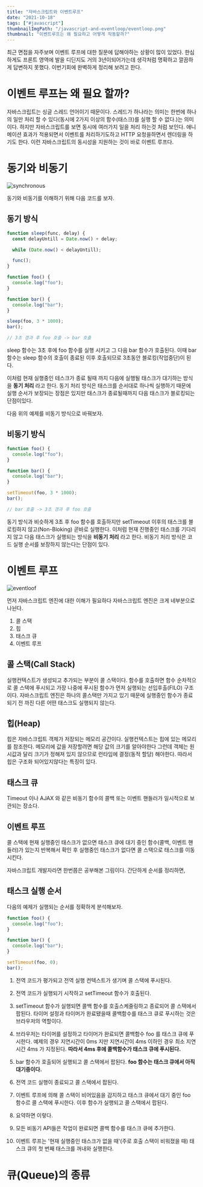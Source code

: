 ```yaml
---
title: "자바스크립트와 이벤트루프"
date: "2021-10-18"
tags: ["#javascript"]
thumbnailImgPath: "/javascript-and-eventloop/eventloop.png"
thumbnail: "이벤트루프는 왜 필요하고 어떻게 작동할까?"
---
```


최근 면접을 자주보며 이벤트 루프에 대한 질문에 답해야하는 상황이 많이 있었다. 한심하게도 프론트 영역에 발을 디딘지도 거의 3년이되어가는데 생각처럼 명확하고 깔끔하게 답변하지 못했다. 이번기회에 완벽하게 정리해 보려고 한다.

# 이벤트 루프는 왜 필요 할까?

자바스크립트는 싱글 스레드 언어이기 때문이다. 스레드가 하나라는 의미는 한번에 하나의 일만 처리 할 수 있다(동시에 2가지 이상의 함수(태스크)를 실행 할 수 없다.)는 의미이다. 하지만 자바스크립트를 보면 동시에 여러가지 일을 처리 하는것 처럼 보인다. 애니메이션 효과가 적용되면서 이벤트를 처리하기도하고 HTTP 요청을하면서 렌더링을 하기도 한다. 이런 자바스크립트의 동시성을 지원하는 것이 바로 이벤트 루프다.

# 동기와 비동기

![synchronous](/javascript-and-eventloop/syncronous-asyncronous.jpeg)

동기와 비동기를 이해하기 위해 다음 코드를 보자.

## 동기 방식

```javascript
function sleep(func, delay) {
  const delayUntill = Date.now() + delay;

  while (Date.now() < delayUntill);

  func();
}

function foo() {
  console.log("foo");
}

function bar() {
  console.log("bar");
}

sleep(foo, 3 * 1000);
bar();

// 3초 경과 후 foo 호출 -> bar 호출
```

sleep 함수는 3초 후에 foo 함수를 실행 시키고 그 다음 bar 함수가 호출된다. 이때 bar 함수는 sleep 함수의 호출이 종료된 이후 호출되므로 3초동안 블로킹(작업중단)이 된다.

이처럼 현재 실행중인 테스크가 종료 될때 까지 다음에 실행될 태스크가 대기하는 방식을 **동기 처리** 라고 한다. 동기 처리 방식은 태스크를 순서대로 하나씩 실행하기 때문에 실행 순서가 보장되는 장점은 있지만 태스크가 종료될때까지 다음 태스크가 블로킹되는 단점이있다.

다음 위의 예제를 비동기 방식으로 바꿔보자.

## 비동기 방식

```javascript
function foo() {
  console.log("foo");
}

function bar() {
  console.log("bar");
}

setTimeout(foo, 3 * 1000);
bar();

// bar 호출 -> 3초 경과 후 foo 호출
```

동기 방식과 비슷하게 3초 후 foo 함수를 호출하지만 setTimeout 이후의 태스크를 블로킹하지 않고(Non-Bloking) 곧바로 실행한다. 이처럼 현재 진행중인 태스크를 기다리지 않고 다음 태스크가 실행되는 방식을 **비동기 처리** 라고 한다. 비동기 처리 방식은 코드 실행 순서를 보장하지 않는다는 단점이 있다.

# 이벤트 루프

![eventloof](/javascript-and-eventloop/loop.png)

먼저 자바스크립트 엔진에 대한 이해가 필요하다 자바스크립트 엔진은 크게 네부분으로 나뉜다.

1. 콜 스택
2. 힙
3. 태스크 큐
4. 이벤트 루프

## 콜 스택(Call Stack)

실행컨텍스트가 생성되고 추가되는 부분이 콜 스택이다. 함수를 호출하면 함수 순차적으로 콜 스택에 푸시되고 가장 나중에 푸시된 함수가 먼저 실행되는 선입후출(FILO) 구조이다. 자바스크립트 엔진은 하나의 콜스택만 가지고 있기 때문에 실행중인 함수가 종료되기 전 까진 다른 어떤 태스크도 실행되지 않는다.

## 힙(Heap)

힙은 자바스크립트 객체가 저장되는 메모리 공간이다. 실행컨텍스트는 힙에 있는 메모리를 참조한다.
메모리에 값을 저장할려면 해당 값의 크기를 알아야한다 그런데 객체는 원시값과 달리 크기가 정해져 있지 않으므로 런타임에 결정(동적 할당) 해야한다. 따라서 힙은 구조화 되어있지않다는 특징이 있다.

## 태스크 큐

Timeout 이나 AJAX 와 같은 비동기 함수의 콜백 또는 이벤트 핸들러가 일시적으로 보관되는 장소다.

## 이벤트 루프

콜 스택에 현재 실행중인 태스크가 없으면 태스크 큐에 대기 중인 함수(콜백, 이벤트 핸들러)가 있는지 반복해서 확인 후 실행중인 태스크가 없다면 콜 스택으로 태스크를 이동시킨다.

자바스크립트 개발자라면 한번쯤은 공부해본 그림이다. 간단하게 순서를 정리하면,

## 태스크 실행 순서

다음의 예제가 실행되는 순서를 정확하게 분석해보자.

```javascript
function foo() {
  console.log("foo");
}

function bar() {
  console.log("bar");
}

setTimeout(foo, 0);
bar();
```

1. 전역 코드가 평가되고 전역 실행 컨텍스트가 생기며 콜 스택에 푸시된다.
2. 전역 코드가 실행되기 시작하고 setTimeout 함수가 호출된다.
3. setTimeout 함수가 실행되면 콜백 함수를 호출스케줄링하고 종료되어 콜 스택에서 팝된다. 타이머 설정과 타이머가 완료됐을때 콜백함수를 태스크 큐로 푸시하는 것은 브라우저의 역할이다.
4. 브라우저는 타이머를 설정하고 타이머가 완료되면 콜백함수 foo 를 태스크 큐에 푸시한다. 예제의 경우 지연시간이 0ms 지만 지연시간이 4ms 이하인 경우 최소 지연시간 4ms 가 지정된다. **따라서 4ms 후에 콜백함수가 태스크 큐에 푸시된다.**
5. bar 함수가 호출되어 실행되고 콜 스택에서 팝된다. **foo 함수는 태스크 큐에서 아직 대기중이다.**
6. 전역 코드 실행이 종료되고 콜 스택에서 팝된다.
7. 이벤트 루프에 의해 콜 스택이 비어있음을 감지하고 태스크 큐에서 대기 중인 foo 함수르 콜 스택에 푸시한다. 이후 함수가 실행되고 콜 스택에서 팝된다.
8. 요약하면 이렇다.

9. 모든 비동기 API들은 작업이 완료되면 콜백 함수를 태스크 큐에 추가한다.
10. 이벤트 루프는 '현재 실행중인 태스크가 없을 때'(주로 호출 스택이 비워졌을 때) 태스크 큐의 첫 번째 태스크를 꺼내와 실행한다.

# 큐(Queue)의 종류
